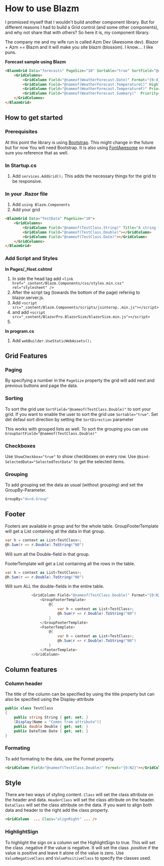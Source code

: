 # How to use Blazm

I promissed myself that I wouldn't build another component library.
But for different reasons I had to build a Grid control (and some other components), and why not share that with others?
So here it is, my component library.

The company me and my wife run is called Azm Dev (Awesome dev).
Blazor + Azm == Blazm and it will make you site blazm (blossom).
I know.... I like puns.

**Forecast sample using Blazm**
``` HTML
<BlazmGrid Data="forecasts" PageSize="10" Sortable="true" SortField="@nameof(WeatherForecast.Date)">
    <GridColumns>
        <GridColumn Field="@nameof(WeatherForecast.Date)" Format="{0:d}"  Priority="3"/>
        <GridColumn Field="@nameof(WeatherForecast.TemperatureC)" HighlightSign="true" Priority="1" Class="alignRight" />
        <GridColumn Field="@nameof(WeatherForecast.TemperatureF)" Priority="2" Class="alignRight"/>
        <GridColumn Field="@nameof(WeatherForecast.Summary)"  Priority="0"/>
    </GridColumns>
</BlazmGrid>
```

## How to get started 

### Prerequisites
At this point the library is using [Bootstrap](https://getbootstrap.com/).
This might change in the future but for now You will need Bootstrap.
It is also using [FontAwesome](https://fontawesome.com/) so make sure you reference that as well.

### In Startup.cs

1. Add ```services.AddGrid();```
This adds the necessary things for the grid to be responsive.

### In your .Razor file

1. Add ```using Blazm.Components```
2. Add your grid

``` html
<BlazmGrid Data="TestData" PageSize="10">
    <GridColumns>
        <GridColumn Field="@nameof(TestClass.String)" Title="A string from property"></GridColumn>
        <GridColumn Field="@nameof(TestClass.Double)"></GridColumn>
        <GridColumn Field="@nameof(TestClass.Date)"></GridColumn>
    </GridColumns>
</BlazmGrid>
```

### Add Script and Styles
**In Pages/_Host.cshtml**
1. In side the head tag add ``` <link href="_content/Blazm.Components/css/styles.min.css" rel="stylesheet" /> ```
2. After the script tag (towards the bottom of the page) refering to blazor.server.js.
3. Add ```<script src="_content/Blazm.Components/scripts/jsinterop..min.js"></script> ```
4. and add ```<script src="_content/BlazorPro.BlazorSize/blazorSize.min.js"></script>```
5. 

**In program.cs**
1. Add ```webBuilder.UseStaticWebAssets();```

## Grid Features

### Paging

By specifying a number in the ``` PageSize ``` property the grid will add next and previous buttons and page the data.


### Sorting

To sort the grid use 
```SortField="@nameof(TestClass.Double)"``` to sort your grid.
If you want to enable the user to sort the grid use ``` Sortable="true" ```.
Set det defaul sort direction by setting the ```SortDirection``` parameter

This works with grouped lists as well.
To sort the grouping you can use ```GroupSortField="@nameof(TestClass.Double)"```

### Checkboxes

Use ```ShowCheckbox="true"``` to show checkboxes on every row.
Use ```@bind-SelectedData="SelectedTestData"``` to get the selected items.

### Grouping
To add grouping set the data as usual (without grouping) and set the GroupBy-Parameter.

``` csharp
GroupBy="d=>d.Group" 
``` 

## Footer

Footers are available in group and for the whole table.
GroupFooterTemplate will get a List<T> containing all the data in that group.

``` csharp
var h = context as List<TestClass>;
@h.Sum(r => r.Double).ToString("N0")
```
Will sum all the Double-field in that group.

FooterTemplate will get a List<T> containing all the rows in the table.

``` csharp
var h = context as List<TestClass>;
@h.Sum(r => r.Double).ToString("N0")
```

Will sum ALL the double-fields in the entire table.

``` csharp
            <GridColumn Field="@nameof(TestClass.Double)" Format="{0:N2}">
                <GroupFooterTemplate>
                    @{
                        var h = context as List<TestClass>;
                        @h.Sum(r => r.Double).ToString("N0")
                    }
                </GroupFooterTemplate>
                <FooterTemplate>
                    @{
                        var h = context as List<TestClass>;
                        @h.Sum(r => r.Double).ToString("N0")
                    }
                </FooterTemplate>
            </GridColumn>
```

## Column features

### Column header

The title of the column can be specified by using the title property but can also be specified using the Display-attribute
``` csharp
public class TestClass
{
    public string String { get; set; }
    [Display(Name = "Comes from attribute")]
    public double Double { get; set; }
    public DateTime Date { get; set; }
}
```

### Formating

To add formating to the data, use the Format property.

``` html
<GridColumn Field="@nameof(TestClass.Double)" Format="{0:N2}"></GridColumn>
```

## Style
There are two ways of styling content.
```Class``` will set the class attribute on the header and data.
```HeaderClass``` will set the class attribute on the header.
```DataClass``` will set the class attribute on the data.
If you want to align both data and header to the right add the class property.

``` html
<GridColumn  ... Class="alignRight" ... />
```

### HighlightSign

To highlight the sign on a column set the HighlightSign to true.
This will set the class .negative if the value is negative.
It will set the class .positive if the value is positive and leave it alone of the value is zero.
Use ```ValueNegativeClass``` and ```ValuePositiveClass``` to specify the classes used.


